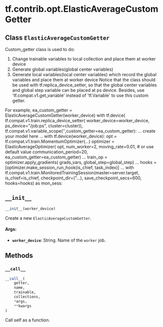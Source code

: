 <div itemscope itemtype="http://developers.google.com/ReferenceObject">
<meta itemprop="name" content="tf.contrib.opt.ElasticAverageCustomGetter" />
<meta itemprop="path" content="Stable" />
<meta itemprop="property" content="__call__"/>
<meta itemprop="property" content="__init__"/>
</div>

# tf.contrib.opt.ElasticAverageCustomGetter

## Class `ElasticAverageCustomGetter`

Custom_getter class is used to do:



<!-- Placeholder for "Used in" -->

1. Change trainable variables to local collection and place them at worker
  device
2. Generate global variables(global center variables)
3. Generate local variables(local center variables) which record the global
  variables and place them at worker device
  Notice that the class should be used with tf.replica_device_setter,
  so that the global center variables and global step variable can be placed
  at ps device. Besides, use 'tf.compat.v1.get_variable' instead of
  'tf.Variable' to
  use this custom getter.

For example,
ea_custom_getter = ElasticAverageCustomGetter(worker_device)
with tf.device(
  tf.compat.v1.train.replica_device_setter(
    worker_device=worker_device,
    ps_device="/job:ps",
    cluster=cluster)),
  tf.compat.v1.variable_scope('',custom_getter=ea_custom_getter):
  ...
  create your model here
  ...
  with tf.device(worker_device):
    opt = tf.compat.v1.train.MomentumOptimizer(...)
    optimizer = ElasticAverageOptimizer(
          opt,
          num_worker=2,
          moving_rate=0.01, # or use default value
          communication_period=20,
          ea_custom_getter=ea_custom_getter)
    ...
    train_op = optimizer.apply_gradients(
      grads_vars,
      global_step=global_step)
  ...
  hooks = [optimizer.make_session_run_hook(is_chief, task_index)]
  ...
  with tf.compat.v1.train.MonitoredTrainingSession(master=server.target,
                                         is_chief=is_chief,
                                         checkpoint_dir=("...),
                                         save_checkpoint_secs=600,
                                         hooks=hooks) as mon_sess:

<h2 id="__init__"><code>__init__</code></h2>

``` python
__init__(worker_device)
```

Create a new `ElasticAverageCustomGetter`.


#### Args:


* <b>`worker_device`</b>: String.  Name of the `worker` job.



## Methods

<h3 id="__call__"><code>__call__</code></h3>

``` python
__call__(
    getter,
    name,
    trainable,
    collections,
    *args,
    **kwargs
)
```

Call self as a function.




